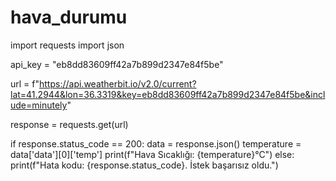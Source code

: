 # hava_durumu

import requests
import json

api_key = "eb8dd83609ff42a7b899d2347e84f5be"

url = f"https://api.weatherbit.io/v2.0/current?lat=41.2944&lon=36.3319&key=eb8dd83609ff42a7b899d2347e84f5be&include=minutely"

response = requests.get(url)

if response.status_code == 200:
    data = response.json()
    temperature = data['data'][0]['temp']
    print(f"Hava Sıcaklığı: {temperature}°C")
else:
    print(f"Hata kodu: {response.status_code}. İstek başarısız oldu.")
